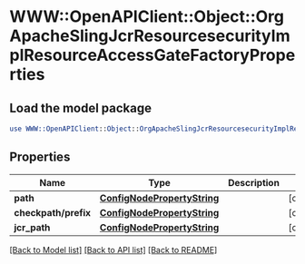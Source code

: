 # WWW::OpenAPIClient::Object::OrgApacheSlingJcrResourcesecurityImplResourceAccessGateFactoryProperties

## Load the model package
```perl
use WWW::OpenAPIClient::Object::OrgApacheSlingJcrResourcesecurityImplResourceAccessGateFactoryProperties;
```

## Properties
Name | Type | Description | Notes
------------ | ------------- | ------------- | -------------
**path** | [**ConfigNodePropertyString**](ConfigNodePropertyString.md) |  | [optional] 
**checkpath/prefix** | [**ConfigNodePropertyString**](ConfigNodePropertyString.md) |  | [optional] 
**jcr_path** | [**ConfigNodePropertyString**](ConfigNodePropertyString.md) |  | [optional] 

[[Back to Model list]](../README.md#documentation-for-models) [[Back to API list]](../README.md#documentation-for-api-endpoints) [[Back to README]](../README.md)


